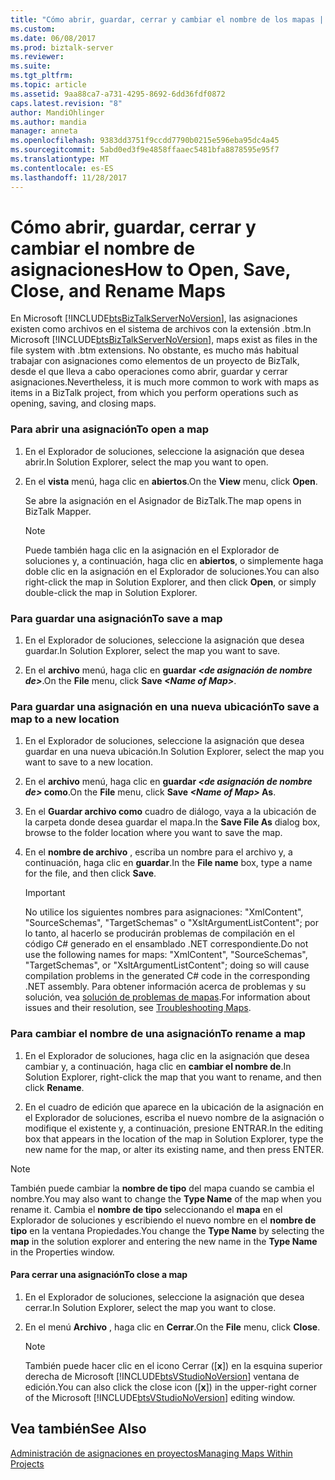 ```yaml
---
title: "Cómo abrir, guardar, cerrar y cambiar el nombre de los mapas | Documentos de Microsoft"
ms.custom: 
ms.date: 06/08/2017
ms.prod: biztalk-server
ms.reviewer: 
ms.suite: 
ms.tgt_pltfrm: 
ms.topic: article
ms.assetid: 9aa88ca7-a731-4295-8692-6dd36fdf0872
caps.latest.revision: "8"
author: MandiOhlinger
ms.author: mandia
manager: anneta
ms.openlocfilehash: 9383dd3751f9ccdd7790b0215e596eba95dc4a45
ms.sourcegitcommit: 5abd0ed3f9e4858ffaaec5481bfa8878595e95f7
ms.translationtype: MT
ms.contentlocale: es-ES
ms.lasthandoff: 11/28/2017
---
```

# <a name="how-to-open-save-close-and-rename-maps"></a><span data-ttu-id="c2ad8-102">Cómo abrir, guardar, cerrar y cambiar el nombre de asignaciones</span><span class="sxs-lookup"><span data-stu-id="c2ad8-102">How to Open, Save, Close, and Rename Maps</span></span>
<span data-ttu-id="c2ad8-103">En Microsoft [!INCLUDE[btsBizTalkServerNoVersion](../includes/btsbiztalkservernoversion-md.md)], las asignaciones existen como archivos en el sistema de archivos con la extensión .btm.</span><span class="sxs-lookup"><span data-stu-id="c2ad8-103">In Microsoft [!INCLUDE[btsBizTalkServerNoVersion](../includes/btsbiztalkservernoversion-md.md)], maps exist as files in the file system with .btm extensions.</span></span> <span data-ttu-id="c2ad8-104">No obstante, es mucho más habitual trabajar con asignaciones como elementos de un proyecto de BizTalk, desde el que lleva a cabo operaciones como abrir, guardar y cerrar asignaciones.</span><span class="sxs-lookup"><span data-stu-id="c2ad8-104">Nevertheless, it is much more common to work with maps as items in a BizTalk project, from which you perform operations such as opening, saving, and closing maps.</span></span>  
  
### <a name="to-open-a-map"></a><span data-ttu-id="c2ad8-105">Para abrir una asignación</span><span class="sxs-lookup"><span data-stu-id="c2ad8-105">To open a map</span></span>  
  
1.  <span data-ttu-id="c2ad8-106">En el Explorador de soluciones, seleccione la asignación que desea abrir.</span><span class="sxs-lookup"><span data-stu-id="c2ad8-106">In Solution Explorer, select the map you want to open.</span></span>  
  
2.  <span data-ttu-id="c2ad8-107">En el **vista** menú, haga clic en **abiertos**.</span><span class="sxs-lookup"><span data-stu-id="c2ad8-107">On the **View** menu, click **Open**.</span></span>  
  
     <span data-ttu-id="c2ad8-108">Se abre la asignación en el Asignador de BizTalk.</span><span class="sxs-lookup"><span data-stu-id="c2ad8-108">The map opens in BizTalk Mapper.</span></span>  
  
    > [!NOTE]
    >  <span data-ttu-id="c2ad8-109">Puede también haga clic en la asignación en el Explorador de soluciones y, a continuación, haga clic en **abiertos**, o simplemente haga doble clic en la asignación en el Explorador de soluciones.</span><span class="sxs-lookup"><span data-stu-id="c2ad8-109">You can also right-click the map in Solution Explorer, and then click **Open**, or simply double-click the map in Solution Explorer.</span></span>  
  
### <a name="to-save-a-map"></a><span data-ttu-id="c2ad8-110">Para guardar una asignación</span><span class="sxs-lookup"><span data-stu-id="c2ad8-110">To save a map</span></span>  
  
1.  <span data-ttu-id="c2ad8-111">En el Explorador de soluciones, seleccione la asignación que desea guardar.</span><span class="sxs-lookup"><span data-stu-id="c2ad8-111">In Solution Explorer, select the map you want to save.</span></span>  
  
2.  <span data-ttu-id="c2ad8-112">En el **archivo** menú, haga clic en **guardar  *\<de asignación de nombre de\>***.</span><span class="sxs-lookup"><span data-stu-id="c2ad8-112">On the **File** menu, click **Save *\<Name of Map\>***.</span></span>  
  
### <a name="to-save-a-map-to-a-new-location"></a><span data-ttu-id="c2ad8-113">Para guardar una asignación en una nueva ubicación</span><span class="sxs-lookup"><span data-stu-id="c2ad8-113">To save a map to a new location</span></span>  
  
1.  <span data-ttu-id="c2ad8-114">En el Explorador de soluciones, seleccione la asignación que desea guardar en una nueva ubicación.</span><span class="sxs-lookup"><span data-stu-id="c2ad8-114">In Solution Explorer, select the map you want to save to a new location.</span></span>  
  
2.  <span data-ttu-id="c2ad8-115">En el **archivo** menú, haga clic en **guardar  *\<de asignación de nombre de\>*  como**.</span><span class="sxs-lookup"><span data-stu-id="c2ad8-115">On the **File** menu, click **Save *\<Name of Map\>* As**.</span></span>  
  
3.  <span data-ttu-id="c2ad8-116">En el **Guardar archivo como** cuadro de diálogo, vaya a la ubicación de la carpeta donde desea guardar el mapa.</span><span class="sxs-lookup"><span data-stu-id="c2ad8-116">In the **Save File As** dialog box, browse to the folder location where you want to save the map.</span></span>  
  
4.  <span data-ttu-id="c2ad8-117">En el **nombre de archivo** , escriba un nombre para el archivo y, a continuación, haga clic en **guardar**.</span><span class="sxs-lookup"><span data-stu-id="c2ad8-117">In the **File name** box, type a name for the file, and then click **Save**.</span></span>  
  
    > [!IMPORTANT]
    >  <span data-ttu-id="c2ad8-118">No utilice los siguientes nombres para asignaciones: "XmlContent", "SourceSchemas", "TargetSchemas" o "XsltArgumentListContent"; por lo tanto, al hacerlo se producirán problemas de compilación en el código C# generado en el ensamblado .NET correspondiente.</span><span class="sxs-lookup"><span data-stu-id="c2ad8-118">Do not use the following names for maps: "XmlContent", "SourceSchemas", "TargetSchemas", or "XsltArgumentListContent"; doing so will cause compilation problems in the generated C# code in the corresponding .NET assembly.</span></span> <span data-ttu-id="c2ad8-119">Para obtener información acerca de problemas y su solución, vea [solución de problemas de mapas](../core/troubleshooting-maps.md).</span><span class="sxs-lookup"><span data-stu-id="c2ad8-119">For information about issues and their resolution, see [Troubleshooting Maps](../core/troubleshooting-maps.md).</span></span>  
  
### <a name="to-rename-a-map"></a><span data-ttu-id="c2ad8-120">Para cambiar el nombre de una asignación</span><span class="sxs-lookup"><span data-stu-id="c2ad8-120">To rename a map</span></span>  
  
1.  <span data-ttu-id="c2ad8-121">En el Explorador de soluciones, haga clic en la asignación que desea cambiar y, a continuación, haga clic en **cambiar el nombre de**.</span><span class="sxs-lookup"><span data-stu-id="c2ad8-121">In Solution Explorer, right-click the map that you want to rename, and then click **Rename**.</span></span>  
  
2.  <span data-ttu-id="c2ad8-122">En el cuadro de edición que aparece en la ubicación de la asignación en el Explorador de soluciones, escriba el nuevo nombre de la asignación o modifique el existente y, a continuación, presione ENTRAR.</span><span class="sxs-lookup"><span data-stu-id="c2ad8-122">In the editing box that appears in the location of the map in Solution Explorer, type the new name for the map, or alter its existing name, and then press ENTER.</span></span>  
  
> [!NOTE]
>  <span data-ttu-id="c2ad8-123">También puede cambiar la **nombre de tipo** del mapa cuando se cambia el nombre.</span><span class="sxs-lookup"><span data-stu-id="c2ad8-123">You may also want to change the **Type Name** of the map when you rename it.</span></span> <span data-ttu-id="c2ad8-124">Cambia el **nombre de tipo** seleccionando el **mapa** en el Explorador de soluciones y escribiendo el nuevo nombre en el **nombre de tipo** en la ventana Propiedades.</span><span class="sxs-lookup"><span data-stu-id="c2ad8-124">You change the **Type Name** by selecting the **map** in the solution explorer and entering the new name in the **Type Name** in the Properties window.</span></span>  
  
#### <a name="to-close-a-map"></a><span data-ttu-id="c2ad8-125">Para cerrar una asignación</span><span class="sxs-lookup"><span data-stu-id="c2ad8-125">To close a map</span></span>  
  
1.  <span data-ttu-id="c2ad8-126">En el Explorador de soluciones, seleccione la asignación que desea cerrar.</span><span class="sxs-lookup"><span data-stu-id="c2ad8-126">In Solution Explorer, select the map you want to close.</span></span>  
  
2.  <span data-ttu-id="c2ad8-127">En el menú **Archivo** , haga clic en **Cerrar**.</span><span class="sxs-lookup"><span data-stu-id="c2ad8-127">On the **File** menu, click **Close**.</span></span>  
  
    > [!NOTE]
    >  <span data-ttu-id="c2ad8-128">También puede hacer clic en el icono Cerrar ([**x**]) en la esquina superior derecha de Microsoft [!INCLUDE[btsVStudioNoVersion](../includes/btsvstudionoversion-md.md)] ventana de edición.</span><span class="sxs-lookup"><span data-stu-id="c2ad8-128">You can also click the close icon ([**x**]) in the upper-right corner of the Microsoft [!INCLUDE[btsVStudioNoVersion](../includes/btsvstudionoversion-md.md)] editing window.</span></span>  
  
## <a name="see-also"></a><span data-ttu-id="c2ad8-129">Vea también</span><span class="sxs-lookup"><span data-stu-id="c2ad8-129">See Also</span></span>  
 [<span data-ttu-id="c2ad8-130">Administración de asignaciones en proyectos</span><span class="sxs-lookup"><span data-stu-id="c2ad8-130">Managing Maps Within Projects</span></span>](../core/managing-maps-within-projects.md)